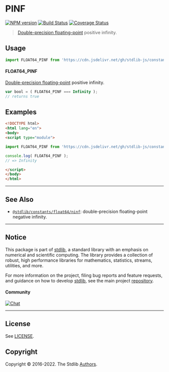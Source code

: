 <!--

@license Apache-2.0

Copyright (c) 2018 The Stdlib Authors.

Licensed under the Apache License, Version 2.0 (the "License");
you may not use this file except in compliance with the License.
You may obtain a copy of the License at

   http://www.apache.org/licenses/LICENSE-2.0

Unless required by applicable law or agreed to in writing, software
distributed under the License is distributed on an "AS IS" BASIS,
WITHOUT WARRANTIES OR CONDITIONS OF ANY KIND, either express or implied.
See the License for the specific language governing permissions and
limitations under the License.

-->

# PINF

[![NPM version][npm-image]][npm-url] [![Build Status][test-image]][test-url] [![Coverage Status][coverage-image]][coverage-url] <!-- [![dependencies][dependencies-image]][dependencies-url] -->

> [Double-precision floating-point][ieee754] positive infinity.



<section class="usage">

## Usage

```javascript
import FLOAT64_PINF from 'https://cdn.jsdelivr.net/gh/stdlib-js/constants-float64-pinf@v0.0.8-esm/index.mjs';
```

#### FLOAT64_PINF

[Double-precision floating-point][ieee754] positive infinity.

```javascript
var bool = ( FLOAT64_PINF === Infinity );
// returns true
```

</section>

<!-- /.usage -->

<section class="examples">

## Examples

<!-- TODO: better example -->

<!-- eslint no-undef: "error" -->

```html
<!DOCTYPE html>
<html lang="en">
<body>
<script type="module">

import FLOAT64_PINF from 'https://cdn.jsdelivr.net/gh/stdlib-js/constants-float64-pinf@v0.0.8-esm/index.mjs';

console.log( FLOAT64_PINF );
// => Infinity

</script>
</body>
</html>
```

</section>

<!-- /.examples -->

<!-- C interface documentation. -->



<!-- Section for related `stdlib` packages. Do not manually edit this section, as it is automatically populated. -->

<section class="related">

* * *

## See Also

-   <span class="package-name">[`@stdlib/constants/float64/ninf`][@stdlib/constants/float64/ninf]</span><span class="delimiter">: </span><span class="description">double-precision floating-point negative infinity.</span>

</section>

<!-- /.related -->

<!-- Section for all links. Make sure to keep an empty line after the `section` element and another before the `/section` close. -->


<section class="main-repo" >

* * *

## Notice

This package is part of [stdlib][stdlib], a standard library with an emphasis on numerical and scientific computing. The library provides a collection of robust, high performance libraries for mathematics, statistics, streams, utilities, and more.

For more information on the project, filing bug reports and feature requests, and guidance on how to develop [stdlib][stdlib], see the main project [repository][stdlib].

#### Community

[![Chat][chat-image]][chat-url]

---

## License

See [LICENSE][stdlib-license].


## Copyright

Copyright &copy; 2016-2022. The Stdlib [Authors][stdlib-authors].

</section>

<!-- /.stdlib -->

<!-- Section for all links. Make sure to keep an empty line after the `section` element and another before the `/section` close. -->

<section class="links">

[npm-image]: http://img.shields.io/npm/v/@stdlib/constants-float64-pinf.svg
[npm-url]: https://npmjs.org/package/@stdlib/constants-float64-pinf

[test-image]: https://github.com/stdlib-js/constants-float64-pinf/actions/workflows/test.yml/badge.svg?branch=v0.0.8
[test-url]: https://github.com/stdlib-js/constants-float64-pinf/actions/workflows/test.yml?query=branch:v0.0.8

[coverage-image]: https://img.shields.io/codecov/c/github/stdlib-js/constants-float64-pinf/main.svg
[coverage-url]: https://codecov.io/github/stdlib-js/constants-float64-pinf?branch=main

<!--

[dependencies-image]: https://img.shields.io/david/stdlib-js/constants-float64-pinf.svg
[dependencies-url]: https://david-dm.org/stdlib-js/constants-float64-pinf/main

-->

[chat-image]: https://img.shields.io/gitter/room/stdlib-js/stdlib.svg
[chat-url]: https://gitter.im/stdlib-js/stdlib/

[stdlib]: https://github.com/stdlib-js/stdlib

[stdlib-authors]: https://github.com/stdlib-js/stdlib/graphs/contributors

[umd]: https://github.com/umdjs/umd
[es-module]: https://developer.mozilla.org/en-US/docs/Web/JavaScript/Guide/Modules

[deno-url]: https://github.com/stdlib-js/constants-float64-pinf/tree/deno
[umd-url]: https://github.com/stdlib-js/constants-float64-pinf/tree/umd
[esm-url]: https://github.com/stdlib-js/constants-float64-pinf/tree/esm
[branches-url]: https://github.com/stdlib-js/constants-float64-pinf/blob/main/branches.md

[stdlib-license]: https://raw.githubusercontent.com/stdlib-js/constants-float64-pinf/main/LICENSE

[ieee754]: https://en.wikipedia.org/wiki/IEEE_754-1985

<!-- <related-links> -->

[@stdlib/constants/float64/ninf]: https://github.com/stdlib-js/constants-float64-ninf/tree/esm

<!-- </related-links> -->

</section>

<!-- /.links -->
